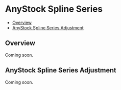 # AnyStock Spline Series

* [Overview](#overview)
* [AnyStock Spline Series Adjustment](#anystock_spline_series_adjustment)

## Overview

Coming soon.

## AnyStock Spline Series Adjustment

Coming soon.
